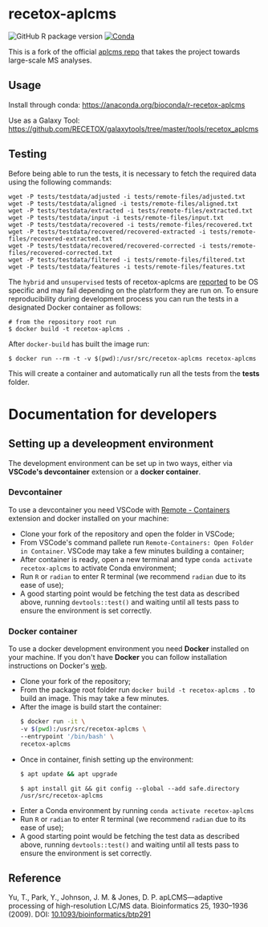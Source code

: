 # recetox-aplcms
![GitHub R package version](https://img.shields.io/github/r-package/v/RECETOX/recetox-aplcms)
[![Conda](https://img.shields.io/conda/v/bioconda/r-recetox-aplcms)](https://anaconda.org/bioconda/r-recetox-aplcms)

This is a fork of the official [aplcms repo](https://github.com/tianwei-yu/apLCMS) that takes the project towards large-scale MS analyses.

## Usage
Install through conda: https://anaconda.org/bioconda/r-recetox-aplcms

Use as a Galaxy Tool: https://github.com/RECETOX/galaxytools/tree/master/tools/recetox_aplcms

## Testing
Before being able to run the tests, it is necessary to fetch the required data using the following commands:

```
wget -P tests/testdata/adjusted -i tests/remote-files/adjusted.txt
wget -P tests/testdata/aligned -i tests/remote-files/aligned.txt
wget -P tests/testdata/extracted -i tests/remote-files/extracted.txt
wget -P tests/testdata/input -i tests/remote-files/input.txt
wget -P tests/testdata/recovered -i tests/remote-files/recovered.txt
wget -P tests/testdata/recovered/recovered-extracted -i tests/remote-files/recovered-extracted.txt
wget -P tests/testdata/recovered/recovered-corrected -i tests/remote-files/recovered-corrected.txt
wget -P tests/testdata/filtered -i tests/remote-files/filtered.txt
wget -P tests/testdata/features -i tests/remote-files/features.txt
```

The `hybrid` and `unsupervised` tests of recetox-aplcms are [reported](https://github.com/RECETOX/recetox-aplcms/issues/24) to be OS specific and may fail depending on the platrform they are run on. To ensure reproducibility during development process you can run the tests in a designated Docker container as follows:
```
# from the repository root run
$ docker build -t recetox-aplcms .
```
After `docker-build` has built the image run:
```
$ docker run --rm -t -v $(pwd):/usr/src/recetox-aplcms recetox-aplcms
```
This will create a container and automatically run all the tests from the **tests** folder.

# Documentation for developers

## Setting up a develeopment environment
The development environment can be set up in two ways, either via **VSCode's devcontainer** extension or a **docker container**.

### Devcontainer
To use a devcontainer you need VSCode with [Remote - Containers](https://marketplace.visualstudio.com/items?itemName=ms-vscode-remote.remote-containers) extension and docker installed on your machine:
- Clone your fork of the repository and open the folder in VSCode;
- From VSCode's command pallete run `Remote-Containers: Open Folder in Container`. VSCode may take a few minutes building a container;
- After container is ready, open a new terminal and type `conda activate recetox-aplcms` to activate Conda environment;
- Run `R` or `radian` to enter R terminal (we recommend `radian` due to its ease of use);
- A good starting point would be fetching the test data as described above, running `devtools::test()` and waiting until all tests pass to ensure the environment is set correctly.

### Docker container
To use a docker development environment you need **Docker** installed on your machine. If you don't have **Docker** you can follow installation instructions on Docker's [web](https://docs.docker.com/engine/install/).
- Clone your fork of the repository;
- From the package root folder run `docker build -t recetox-aplcms .` to build an image. This may take a few minutes.
- After the image is build start the container:
    ```bash
    $ docker run -it \
    -v $(pwd):/usr/src/recetox-aplcms \
    --entrypoint '/bin/bash' \
    recetox-aplcms
    ```
- Once in container, finish setting up the environment:
    ```bash
    $ apt update && apt upgrade
    ```
    ```shell
    $ apt install git && git config --global --add safe.directory /usr/src/recetox-aplcms
    ```
- Enter a Conda environment by running `conda activate recetox-aplcms`
- Run `R` or `radian` to enter R terminal (we recommend `radian` due to its ease of use);
- A good starting point would be fetching the test data as described above, running `devtools::test()` and waiting until all tests pass to ensure the environment is set correctly.


## Reference
Yu, T., Park, Y., Johnson, J. M. & Jones, D. P. apLCMS—adaptive processing of high-resolution LC/MS data. Bioinformatics 25, 1930–1936 (2009). DOI: [10.1093/bioinformatics/btp291](https://academic.oup.com/bioinformatics/article-lookup/doi/10.1093/bioinformatics/btp291)
